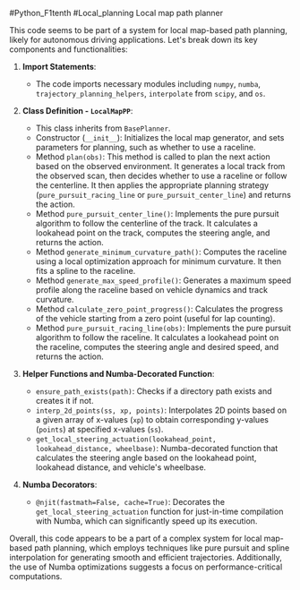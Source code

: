 #Python_F1tenth #Local_planning
Local map path planner

This code seems to be part of a system for local map-based path planning, likely for autonomous driving applications. Let's break down its key components and functionalities:

1. **Import Statements**:
    
    - The code imports necessary modules including `numpy`, `numba`, `trajectory_planning_helpers`, `interpolate` from `scipy`, and `os`.
2. **Class Definition - `LocalMapPP`**:
    
    - This class inherits from `BasePlanner`.
    - Constructor (`__init__`): Initializes the local map generator, and sets parameters for planning, such as whether to use a raceline.
    - Method `plan(obs)`: This method is called to plan the next action based on the observed environment. It generates a local track from the observed scan, then decides whether to use a raceline or follow the centerline. It then applies the appropriate planning strategy (`pure_pursuit_racing_line` or `pure_pursuit_center_line`) and returns the action.
    - Method `pure_pursuit_center_line()`: Implements the pure pursuit algorithm to follow the centerline of the track. It calculates a lookahead point on the track, computes the steering angle, and returns the action.
    - Method `generate_minimum_curvature_path()`: Computes the raceline using a local optimization approach for minimum curvature. It then fits a spline to the raceline.
    - Method `generate_max_speed_profile()`: Generates a maximum speed profile along the raceline based on vehicle dynamics and track curvature.
    - Method `calculate_zero_point_progress()`: Calculates the progress of the vehicle starting from a zero point (useful for lap counting).
    - Method `pure_pursuit_racing_line(obs)`: Implements the pure pursuit algorithm to follow the raceline. It calculates a lookahead point on the raceline, computes the steering angle and desired speed, and returns the action.
3. **Helper Functions and Numba-Decorated Function**:
    
    - `ensure_path_exists(path)`: Checks if a directory path exists and creates it if not.
    - `interp_2d_points(ss, xp, points)`: Interpolates 2D points based on a given array of x-values (`xp`) to obtain corresponding y-values (`points`) at specified x-values (`ss`).
    - `get_local_steering_actuation(lookahead_point, lookahead_distance, wheelbase)`: Numba-decorated function that calculates the steering angle based on the lookahead point, lookahead distance, and vehicle's wheelbase.
4. **Numba Decorators**:
    
    - `@njit(fastmath=False, cache=True)`: Decorates the `get_local_steering_actuation` function for just-in-time compilation with Numba, which can significantly speed up its execution.

Overall, this code appears to be a part of a complex system for local map-based path planning, which employs techniques like pure pursuit and spline interpolation for generating smooth and efficient trajectories. Additionally, the use of Numba optimizations suggests a focus on performance-critical computations.